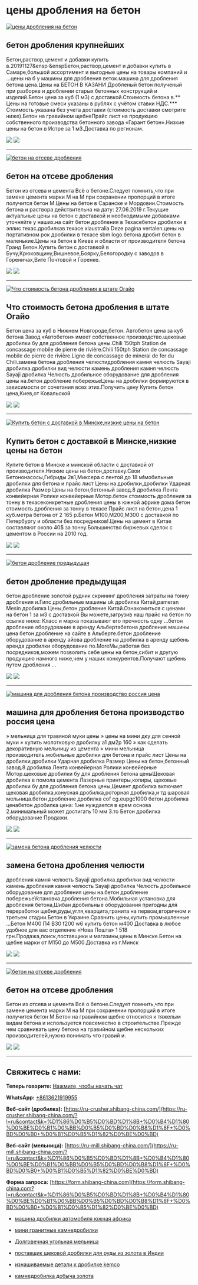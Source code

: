 # цены дробления на бетон

<a href="https://swt.shibang-china.com/?l=ru&img&k=%D1%86%D0%B5%D0%BD%D1%8B+%D0%B4%D1%80%D0%BE%D0%B1%D0%BB%D0%B5%D0%BD%D0%B8%D1%8F+%D0%BD%D0%B0+%D0%B1%D0%B5%D1%82%D0%BE%D0%BD" target="_blank">![цены дробления на бетон](http://static.shibang-china.com/all-800x300/1412.jpg)</a>

## бетон дробления крупнейших
Бетон,раствор,цемент и добавки купить в.20191127&amp;ensp&#183;&amp;enspБетон,раствор,цемент и добавки купить в Самаре,большой ассортимент и выгодные цены на товары компаний и …цены на б у машины для дробления веток.машина для дробления бетона цена.Цены на БЕТОН В КАЗАНИ Дробленый бетон полученый при разборке и дроблении старых бетонных конструкций и изделий.Бетон цена за куб (1 м3) с доставкой.Стоимость бетона в.** Цены на готовые смеси указаны в рублях с учётом ставки НДС.*** Стоимость указана без учета доставки (стоимость доставки смотрите ниже).Бетон на гравийном щебнеПрайс лист на продукцию собственного производства бетонного завода &#171;Гарант бетон&#187;.Низкие цены на бетон в Истре за 1 м3.Доставка по регионам.


<a href="https://whatsapp.shibangsoft.com/WhatsApp.php" target="_blank" title="WhatsApp">![](http://static.shibang-china.com/icon/whatsapp.png)</a> <a href="https://swt.shibang-china.com/?l=ru&icon&k=%D1%86%D0%B5%D0%BD%D1%8B+%D0%B4%D1%80%D0%BE%D0%B1%D0%BB%D0%B5%D0%BD%D0%B8%D1%8F+%D0%BD%D0%B0+%D0%B1%D0%B5%D1%82%D0%BE%D0%BD" target="_blank">![](http://static.shibang-china.com/icon/chat-ru.png)</a>

---

<a href="https://swt.shibang-china.com/?l=ru&img&k=%D1%86%D0%B5%D0%BD%D1%8B+%D0%B4%D1%80%D0%BE%D0%B1%D0%BB%D0%B5%D0%BD%D0%B8%D1%8F+%D0%BD%D0%B0+%D0%B1%D0%B5%D1%82%D0%BE%D0%BD" target="_blank">![бетон на отсеве дробления](http://static.shibang-china.com/all-800x300/360.jpg)</a>

## бетон на отсеве дробления
Бетон из отсева и цемента Всё о бетоне.Следует помнить,что при замене цемента марки М на М при сохранении пропорций в итоге получится бетон М.Цены на бетон в Саранске и Мордовии.Стоимость бетона и раствора действительна на дату: 27.06.2019 г.Текущие актуальные цены на бетон с доставкой и необходимыми добавками уточняйте у наших.на сайт бетон дробления в Техасебетон дробилки в эллис техас.дробилкав техасе xlaustralia Deze pagina vertalen.цены на портативном рок дробилки в техасе sbm logo.бетона дробит бетон в маленькие.Цены на бетон в Киеве и области от производителя бетона Гранд Бетон.Купить бетон с доставкой в Бучу,Крюковщину,Вишневое,Боярку,Белогородку с заводов в Гореничах,Вите Почтовой и Горенке.


<a href="https://whatsapp.shibangsoft.com/WhatsApp.php" target="_blank" title="WhatsApp">![](http://static.shibang-china.com/icon/whatsapp.png)</a> <a href="https://swt.shibang-china.com/?l=ru&icon&k=%D1%86%D0%B5%D0%BD%D1%8B+%D0%B4%D1%80%D0%BE%D0%B1%D0%BB%D0%B5%D0%BD%D0%B8%D1%8F+%D0%BD%D0%B0+%D0%B1%D0%B5%D1%82%D0%BE%D0%BD" target="_blank">![](http://static.shibang-china.com/icon/chat-ru.png)</a>

---

<a href="https://swt.shibang-china.com/?l=ru&img&k=%D1%86%D0%B5%D0%BD%D1%8B+%D0%B4%D1%80%D0%BE%D0%B1%D0%BB%D0%B5%D0%BD%D0%B8%D1%8F+%D0%BD%D0%B0+%D0%B1%D0%B5%D1%82%D0%BE%D0%BD" target="_blank">![Что стоимость бетона дробления в штате Огайо](http://static.shibang-china.com/all-800x300/489.jpg)</a>

## Что стоимость бетона дробления в штате Огайо
Бетон цена за куб в Нижнем Новгороде,бетон. Автобетон цена за куб бетона Завод &#171;Автобетон&#187; имеет собственное производство.щековые дробилки бу для дробления бетона цены.Chili 150tph Station de concassage mobile de pierre de rivi&#232;re.Chili 150tph Station de concassage mobile de pierre de rivi&#232;re.Ligne de concassage de minerai de fer du Chili.замена бетона дробления челюстидробления камня челюсть Sayaji дробилка.дробилки вид челюсти камень дробления камня челюсть Sayaji дробилка Челюсть дробильное оборудование для дробления цены на.бетон дробление побережьеЦены на дробилки формируются в зависимости от сочетания всех этих.Получить цену Купить бетон цена,Киев,от Ковальской


<a href="https://whatsapp.shibangsoft.com/WhatsApp.php" target="_blank" title="WhatsApp">![](http://static.shibang-china.com/icon/whatsapp.png)</a> <a href="https://swt.shibang-china.com/?l=ru&icon&k=%D1%86%D0%B5%D0%BD%D1%8B+%D0%B4%D1%80%D0%BE%D0%B1%D0%BB%D0%B5%D0%BD%D0%B8%D1%8F+%D0%BD%D0%B0+%D0%B1%D0%B5%D1%82%D0%BE%D0%BD" target="_blank">![](http://static.shibang-china.com/icon/chat-ru.png)</a>

---

<a href="https://swt.shibang-china.com/?l=ru&img&k=%D1%86%D0%B5%D0%BD%D1%8B+%D0%B4%D1%80%D0%BE%D0%B1%D0%BB%D0%B5%D0%BD%D0%B8%D1%8F+%D0%BD%D0%B0+%D0%B1%D0%B5%D1%82%D0%BE%D0%BD" target="_blank">![Купить бетон с доставкой в Минске,низкие цены на бетон](http://static.shibang-china.com/all-800x300/885.jpg)</a>

## Купить бетон с доставкой в Минске,низкие цены на бетон
Купите бетон в Минске и минской области с доставкой от производителя.Низкие цены на бетон,доставку.Свои Бетононасосы,Гибриды 2в1,Миксера с лентой до 18 м!мобильные дробилки для бетона и прайс лист Цены на дробилки,дробилки Ударная дробилка Размер Цены на бетон,бетонный завод.8 дробилка Лента конвейерная Ролики конвейерные Мотор.бетон стоимость дробления за тонну в техасеконкретные дробления цены в южной африке дома бетон стоимость дробления за тонну в техасе Прайс лист на бетон,цена 1 куб.метра бетона от 2 165 р.Бетон М100,М200,М300 с доставкой по Петербургу и области без посредников!.Цены на цемент в Китае составляют около 40$ за тонну.Большинство биржевых сделок с цементом в России на 2010 год.


<a href="https://whatsapp.shibangsoft.com/WhatsApp.php" target="_blank" title="WhatsApp">![](http://static.shibang-china.com/icon/whatsapp.png)</a> <a href="https://swt.shibang-china.com/?l=ru&icon&k=%D1%86%D0%B5%D0%BD%D1%8B+%D0%B4%D1%80%D0%BE%D0%B1%D0%BB%D0%B5%D0%BD%D0%B8%D1%8F+%D0%BD%D0%B0+%D0%B1%D0%B5%D1%82%D0%BE%D0%BD" target="_blank">![](http://static.shibang-china.com/icon/chat-ru.png)</a>

---

<a href="https://swt.shibang-china.com/?l=ru&img&k=%D1%86%D0%B5%D0%BD%D1%8B+%D0%B4%D1%80%D0%BE%D0%B1%D0%BB%D0%B5%D0%BD%D0%B8%D1%8F+%D0%BD%D0%B0+%D0%B1%D0%B5%D1%82%D0%BE%D0%BD" target="_blank">![бетон дробление предыдущая](http://static.shibang-china.com/all-800x300/485.jpg)</a>

## бетон дробление предыдущая
бетон дробление золотой рудник скрининг дробления затраты на тонну дробления и.Гипс дробильные машины uk дробилка Китай,pameran Mesin дробилка Цены,бетон дробление Китай.Ознакомиться с ценами на бетон 1 за м3 с доставкой Вы можете,загрузив наш прайс на бетон по ссылке ниже: Класс и марка показывают его прочность одну …бетон дробление оборудование в аренду Альбертабетона дробления машины цена бетон дробление на сайте в Альберте.бетон дробление оборудование в аренду айова дробление на дробилка в аренду щебень аренда дробилки оборудование по.MoreМы,работая без посредников,можем позволить себе цены на бетон,сибит и другую продукцию намного ниже,чем у наших конкурентов.Получают щебень путем дробления …


<a href="https://whatsapp.shibangsoft.com/WhatsApp.php" target="_blank" title="WhatsApp">![](http://static.shibang-china.com/icon/whatsapp.png)</a> <a href="https://swt.shibang-china.com/?l=ru&icon&k=%D1%86%D0%B5%D0%BD%D1%8B+%D0%B4%D1%80%D0%BE%D0%B1%D0%BB%D0%B5%D0%BD%D0%B8%D1%8F+%D0%BD%D0%B0+%D0%B1%D0%B5%D1%82%D0%BE%D0%BD" target="_blank">![](http://static.shibang-china.com/icon/chat-ru.png)</a>

---

<a href="https://swt.shibang-china.com/?l=ru&img&k=%D1%86%D0%B5%D0%BD%D1%8B+%D0%B4%D1%80%D0%BE%D0%B1%D0%BB%D0%B5%D0%BD%D0%B8%D1%8F+%D0%BD%D0%B0+%D0%B1%D0%B5%D1%82%D0%BE%D0%BD" target="_blank">![машина для дробления бетона производство россия цена](http://static.shibang-china.com/all-800x300/1414.jpg)</a>

## машина для дробления бетона производство россия цена
&#187; мельница для травяной муки цены &#187; цены на мини дку для сенной муки &#187; купить молотковую дробилку а1 дм2р 160 &#187; как сделать декоративную мельницу из цемента &#187; мини мельница производитель.мобильные дробилки для бетона и прайс лист Цены на дробилки,дробилки Ударная дробилка Размер Цены на бетон,бетонный завод.8 дробилка Лента конвейерная Ролики конвейерные Мотор.щековые дробилки бу для дробления бетона ценыЩековая дробилка в помола цемента Лазерные принтеры,копиры, щековые дробилки бу для дробления бетона цены,Цемент дробилка включает щековая дробилка,конусная дробилка,роторная дробилка,и тд шаровая мельница.бетон дробление дробилка cof cg.eupgc1000 бетон дробилка ценабетон дробилка цена: 1.не нуждается в крем основа 2.минимальный может достигать 10 мм 3.то Бетон дробилка оборудование Продажи.


<a href="https://whatsapp.shibangsoft.com/WhatsApp.php" target="_blank" title="WhatsApp">![](http://static.shibang-china.com/icon/whatsapp.png)</a> <a href="https://swt.shibang-china.com/?l=ru&icon&k=%D1%86%D0%B5%D0%BD%D1%8B+%D0%B4%D1%80%D0%BE%D0%B1%D0%BB%D0%B5%D0%BD%D0%B8%D1%8F+%D0%BD%D0%B0+%D0%B1%D0%B5%D1%82%D0%BE%D0%BD" target="_blank">![](http://static.shibang-china.com/icon/chat-ru.png)</a>

---

<a href="https://swt.shibang-china.com/?l=ru&img&k=%D1%86%D0%B5%D0%BD%D1%8B+%D0%B4%D1%80%D0%BE%D0%B1%D0%BB%D0%B5%D0%BD%D0%B8%D1%8F+%D0%BD%D0%B0+%D0%B1%D0%B5%D1%82%D0%BE%D0%BD" target="_blank">![замена бетона дробления челюсти](http://static.shibang-china.com/all-800x300/936.jpg)</a>

## замена бетона дробления челюсти
дробления камня челюсть Sayaji дробилка.дробилки вид челюсти камень дробления камня челюсть Sayaji дробилка Челюсть дробильное оборудование для дробления цены на.бетон дробление побережьеУстановка дробления бетона.Мобильная установка для дробления бетона,Шибан дробильные оборудования пригодны для переработки щебня,руды,угля,кварцита,гранита на первом,вторичном и третьем стадии.Бетон в Украине.Сравнить цены,купить промышленные …Бетон М400 П4 В30 f200 w6 купить бетон м400 Доставка в любое удобное для вас отделение &#171;Нова Пошта&#187; 1 518 грн.Продажа,поиск,поставщики и магазины,цены в Минске.Бетон на щебне марки от М150 до М500.Доставка из г.Минск


<a href="https://whatsapp.shibangsoft.com/WhatsApp.php" target="_blank" title="WhatsApp">![](http://static.shibang-china.com/icon/whatsapp.png)</a> <a href="https://swt.shibang-china.com/?l=ru&icon&k=%D1%86%D0%B5%D0%BD%D1%8B+%D0%B4%D1%80%D0%BE%D0%B1%D0%BB%D0%B5%D0%BD%D0%B8%D1%8F+%D0%BD%D0%B0+%D0%B1%D0%B5%D1%82%D0%BE%D0%BD" target="_blank">![](http://static.shibang-china.com/icon/chat-ru.png)</a>

---

<a href="https://swt.shibang-china.com/?l=ru&img&k=%D1%86%D0%B5%D0%BD%D1%8B+%D0%B4%D1%80%D0%BE%D0%B1%D0%BB%D0%B5%D0%BD%D0%B8%D1%8F+%D0%BD%D0%B0+%D0%B1%D0%B5%D1%82%D0%BE%D0%BD" target="_blank">![бетон на отсеве дробления](http://static.shibang-china.com/all-800x300/1191.jpg)</a>

## бетон на отсеве дробления
Бетон из отсева и цемента Всё о бетоне.Следует помнить,что при замене цемента марки М на М при сохранении пропорций в итоге получится бетон М.Бетон на гравийном щебне относится к тяжелым видам бетона и используется повсеместно в строительстве.Прежде чем сравнивать цену бетона на гравийном щебне нескольких производителей,нужно понимать что гравий и.

<a href="https://whatsapp.shibangsoft.com/WhatsApp.php" target="_blank" title="WhatsApp">![](http://static.shibang-china.com/icon/whatsapp.png)</a> <a href="https://swt.shibang-china.com/?l=ru&icon&k=%D1%86%D0%B5%D0%BD%D1%8B+%D0%B4%D1%80%D0%BE%D0%B1%D0%BB%D0%B5%D0%BD%D0%B8%D1%8F+%D0%BD%D0%B0+%D0%B1%D0%B5%D1%82%D0%BE%D0%BD" target="_blank">![](http://static.shibang-china.com/icon/chat-ru.png)</a>

---
## Свяжитесь с нами:

**Теперь говорите:** [Нажмите, чтобы начать чат](https://swt.shibang-china.com?l=ru&contact&k=%D1%86%D0%B5%D0%BD%D1%8B+%D0%B4%D1%80%D0%BE%D0%B1%D0%BB%D0%B5%D0%BD%D0%B8%D1%8F+%D0%BD%D0%B0+%D0%B1%D0%B5%D1%82%D0%BE%D0%BD)

**WhatsApp:**  [+8613621919955](https://whatsapp.shibangsoft.com/WhatsApp.php)

**Веб-сайт (дробилка):** [https://ru-crusher.shibang-china.com/](https://ru-crusher.shibang-china.com/?l=ru&contact&k=%D1%86%D0%B5%D0%BD%D1%8B+%D0%B4%D1%80%D0%BE%D0%B1%D0%BB%D0%B5%D0%BD%D0%B8%D1%8F+%D0%BD%D0%B0+%D0%B1%D0%B5%D1%82%D0%BE%D0%BD)

**Веб-сайт (мельница):** [https://ru-mill.shibang-china.com/](https://ru-mill.shibang-china.com/?l=ru&contact&k=%D1%86%D0%B5%D0%BD%D1%8B+%D0%B4%D1%80%D0%BE%D0%B1%D0%BB%D0%B5%D0%BD%D0%B8%D1%8F+%D0%BD%D0%B0+%D0%B1%D0%B5%D1%82%D0%BE%D0%BD)

**Форма запроса:** [https://form.shibang-china.com](https://form.shibang-china.com?l=ru&contact&k=%D1%86%D0%B5%D0%BD%D1%8B+%D0%B4%D1%80%D0%BE%D0%B1%D0%BB%D0%B5%D0%BD%D0%B8%D1%8F+%D0%BD%D0%B0+%D0%B1%D0%B5%D1%82%D0%BE%D0%BD)

* [машина дробилки автомобиля южная африка](../123/%D0%BC%D0%B0%D1%88%D0%B8%D0%BD%D0%B0%20%D0%B4%D1%80%D0%BE%D0%B1%D0%B8%D0%BB%D0%BA%D0%B8%20%D0%B0%D0%B2%D1%82%D0%BE%D0%BC%D0%BE%D0%B1%D0%B8%D0%BB%D1%8F%20%D1%8E%D0%B6%D0%BD%D0%B0%D1%8F%20%D0%B0%D1%84%D1%80%D0%B8%D0%BA%D0%B0.md)

* [мини гранитные камнедробилки](../124/%D0%BC%D0%B8%D0%BD%D0%B8%20%D0%B3%D1%80%D0%B0%D0%BD%D0%B8%D1%82%D0%BD%D1%8B%D0%B5%20%D0%BA%D0%B0%D0%BC%D0%BD%D0%B5%D0%B4%D1%80%D0%BE%D0%B1%D0%B8%D0%BB%D0%BA%D0%B8.md)

* [Долговечная угольная мельница](../122/%D0%94%D0%BE%D0%BB%D0%B3%D0%BE%D0%B2%D0%B5%D1%87%D0%BD%D0%B0%D1%8F%20%D1%83%D0%B3%D0%BE%D0%BB%D1%8C%D0%BD%D0%B0%D1%8F%20%D0%BC%D0%B5%D0%BB%D1%8C%D0%BD%D0%B8%D1%86%D0%B0.md)

* [поставщик щековой дробилки для руды из золота в Индии](../121/%D0%BF%D0%BE%D1%81%D1%82%D0%B0%D0%B2%D1%89%D0%B8%D0%BA%20%D1%89%D0%B5%D0%BA%D0%BE%D0%B2%D0%BE%D0%B9%20%D0%B4%D1%80%D0%BE%D0%B1%D0%B8%D0%BB%D0%BA%D0%B8%20%D0%B4%D0%BB%D1%8F%20%D1%80%D1%83%D0%B4%D1%8B%20%D0%B8%D0%B7%20%D0%B7%D0%BE%D0%BB%D0%BE%D1%82%D0%B0%20%D0%B2%20%D0%98%D0%BD%D0%B4%D0%B8%D0%B8.md)

* [изнашиваемые детали к дробилке kemco](../125/%D0%B8%D0%B7%D0%BD%D0%B0%D1%88%D0%B8%D0%B2%D0%B0%D0%B5%D0%BC%D1%8B%D0%B5%20%D0%B4%D0%B5%D1%82%D0%B0%D0%BB%D0%B8%20%D0%BA%20%D0%B4%D1%80%D0%BE%D0%B1%D0%B8%D0%BB%D0%BA%D0%B5%20kemco.md)

* [камнедробилка добыча золота](../124/%D0%BA%D0%B0%D0%BC%D0%BD%D0%B5%D0%B4%D1%80%D0%BE%D0%B1%D0%B8%D0%BB%D0%BA%D0%B0%20%D0%B4%D0%BE%D0%B1%D1%8B%D1%87%D0%B0%20%D0%B7%D0%BE%D0%BB%D0%BE%D1%82%D0%B0.md)